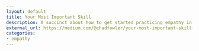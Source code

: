 ```yaml
---
layout: default
title: Your Most Important Skill
description: A succinct about how to get started practicing empathy in everyday life and why it is important to do so.
external_url: https://medium.com/@chadfowler/your-most-important-skill-empathy-a75ffe5e0877
categories:
- empathy
---
```

